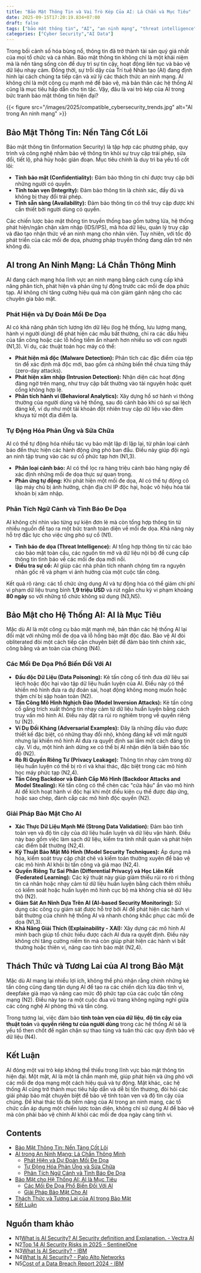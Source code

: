 ```yaml
---
title: "Bảo Mật Thông Tin và Vai Trò Kép Của AI: Lá Chắn và Mục Tiêu"
date: 2025-09-15T17:20:19.834+07:00
draft: false
tags: ["bảo mật thông tin", "AI", "an ninh mạng", "threat intelligence", "mã độc"]
categories: ["Cyber Security","AI Data"]
---
```


Trong bối cảnh số hóa bùng nổ, thông tin đã trở thành tài sản quý giá nhất của mọi tổ chức và cá nhân. Bảo mật thông tin không chỉ là một khái niệm mà là nền tảng sống còn để duy trì sự tin cậy, hoạt động liên tục và bảo vệ dữ liệu nhạy cảm. Đồng thời, sự trỗi dậy của Trí tuệ Nhân tạo (AI) đang định hình lại cách chúng ta tiếp cận và xử lý các thách thức an ninh mạng. AI không chỉ là một công cụ mạnh mẽ để bảo vệ, mà bản thân các hệ thống AI cũng là mục tiêu hấp dẫn cho tin tặc. Vậy, đâu là vai trò kép của AI trong bức tranh bảo mật thông tin hiện đại?

{{< figure src="/images/2025/compatible_cybersecurity_trends.jpg" alt="AI trong An ninh mạng" >}}

## Bảo Mật Thông Tin: Nền Tảng Cốt Lõi

Bảo mật thông tin (Information Security) là tập hợp các phương pháp, quy trình và công nghệ nhằm bảo vệ thông tin khỏi sự truy cập trái phép, sửa đổi, tiết lộ, phá hủy hoặc gián đoạn. Mục tiêu chính là duy trì ba yếu tố cốt lõi:

*   **Tính bảo mật (Confidentiality):** Đảm bảo thông tin chỉ được truy cập bởi những người có quyền.
*   **Tính toàn vẹn (Integrity):** Đảm bảo thông tin là chính xác, đầy đủ và không bị thay đổi trái phép.
*   **Tính sẵn sàng (Availability):** Đảm bảo thông tin có thể truy cập được khi cần thiết bởi người dùng có quyền.

Các chiến lược bảo mật thông tin truyền thống bao gồm tường lửa, hệ thống phát hiện/ngăn chặn xâm nhập (IDS/IPS), mã hóa dữ liệu, quản lý truy cập và đào tạo nhận thức về an ninh mạng cho nhân viên. Tuy nhiên, với tốc độ phát triển của các mối đe dọa, phương pháp truyền thống đang dần trở nên không đủ.

## AI trong An Ninh Mạng: Lá Chắn Thông Minh

AI đang cách mạng hóa lĩnh vực an ninh mạng bằng cách cung cấp khả năng phân tích, phát hiện và phản ứng tự động trước các mối đe dọa phức tạp. AI không chỉ tăng cường hiệu quả mà còn giảm gánh nặng cho các chuyên gia bảo mật.

### Phát Hiện và Dự Đoán Mối Đe Dọa
AI có khả năng phân tích lượng lớn dữ liệu (log hệ thống, lưu lượng mạng, hành vi người dùng) để phát hiện các mẫu bất thường, chỉ ra các dấu hiệu của tấn công hoặc các lỗ hổng tiềm ẩn nhanh hơn nhiều so với con người (N1,3).
Ví dụ, các thuật toán học máy có thể:
*   **Phát hiện mã độc (Malware Detection):** Phân tích các đặc điểm của tệp tin để xác định mã độc mới, bao gồm cả những biến thể chưa từng thấy (zero-day attacks).
*   **Phát hiện xâm nhập (Intrusion Detection):** Nhận diện các hoạt động đáng ngờ trên mạng, như truy cập bất thường vào tài nguyên hoặc quét cổng không hợp lệ.
*   **Phân tích hành vi (Behavioral Analytics):** Xây dựng hồ sơ hành vi thông thường của người dùng và hệ thống, sau đó cảnh báo khi có sự sai lệch đáng kể, ví dụ như một tài khoản đột nhiên truy cập dữ liệu vào đêm khuya từ một địa điểm lạ.

### Tự Động Hóa Phản Ứng và Sửa Chữa
AI có thể tự động hóa nhiều tác vụ bảo mật lặp đi lặp lại, từ phân loại cảnh báo đến thực hiện các hành động ứng phó ban đầu. Điều này giúp đội ngũ an ninh tập trung vào các sự cố phức tạp hơn (N1,3).
*   **Phân loại cảnh báo:** AI có thể lọc ra hàng triệu cảnh báo hàng ngày để xác định những mối đe dọa thực sự quan trọng.
*   **Phản ứng tự động:** Khi phát hiện một mối đe dọa, AI có thể tự động cô lập máy chủ bị ảnh hưởng, chặn địa chỉ IP độc hại, hoặc vô hiệu hóa tài khoản bị xâm nhập.

### Phân Tích Ngữ Cảnh và Tình Báo Đe Dọa
AI không chỉ nhìn vào từng sự kiện đơn lẻ mà còn tổng hợp thông tin từ nhiều nguồn để tạo ra một bức tranh toàn diện về mối đe dọa. Khả năng này hỗ trợ đắc lực cho việc ứng phó sự cố (N1).
*   **Tình báo đe dọa (Threat Intelligence):** AI tổng hợp thông tin từ các báo cáo bảo mật toàn cầu, các nguồn tin mở và dữ liệu nội bộ để cung cấp thông tin tình báo về các mối đe dọa mới nổi.
*   **Điều tra sự cố:** AI giúp các nhà phân tích nhanh chóng tìm ra nguyên nhân gốc rễ và phạm vi ảnh hưởng của một cuộc tấn công.

Kết quả rõ ràng: các tổ chức ứng dụng AI và tự động hóa có thể giảm chi phí vi phạm dữ liệu trung bình **1,9 triệu USD** và rút ngắn chu kỳ vi phạm khoảng **80 ngày** so với những tổ chức không sử dụng (N3,N5).

## Bảo Mật cho Hệ Thống AI: AI là Mục Tiêu

Mặc dù AI là một công cụ bảo mật mạnh mẽ, bản thân các hệ thống AI lại đối mặt với những mối đe dọa và lỗ hổng bảo mật độc đáo. Bảo vệ AI đòi obliterated đòi một cách tiếp cận chuyên biệt để đảm bảo tính chính xác, công bằng và an toàn của chúng (N4).

### Các Mối Đe Dọa Phổ Biến Đối Với AI

*   **Đầu độc Dữ Liệu (Data Poisoning):** Kẻ tấn công cố tình đưa dữ liệu sai lệch hoặc độc hại vào tập dữ liệu huấn luyện của AI. Điều này có thể khiến mô hình đưa ra dự đoán sai, hoạt động không mong muốn hoặc thậm chí bị sập hoàn toàn (N2).
*   **Tấn Công Mô Hình Nghịch Đảo (Model Inversion Attacks):** Kẻ tấn công cố gắng trích xuất thông tin nhạy cảm từ dữ liệu huấn luyện bằng cách truy vấn mô hình AI. Điều này đặt ra rủi ro nghiêm trọng về quyền riêng tư (N2).
*   **Ví Dụ Đối Kháng (Adversarial Examples):** Đây là những đầu vào được thiết kế đặc biệt, có những thay đổi nhỏ, không đáng kể với mắt người nhưng lại khiến mô hình AI đưa ra quyết định sai lầm một cách đáng tin cậy. Ví dụ, một hình ảnh dừng xe có thể bị AI nhận diện là biển báo tốc độ (N2).
*   **Rò Rỉ Quyền Riêng Tư (Privacy Leakage):** Thông tin nhạy cảm trong dữ liệu huấn luyện có thể bị rò rỉ và khai thác, đặc biệt trong các mô hình học máy phức tạp (N2,4).
*   **Tấn Công Backdoor và Đánh Cắp Mô Hình (Backdoor Attacks and Model Stealing):** Kẻ tấn công có thể chèn các "cửa hậu" ẩn vào mô hình AI để kích hoạt hành vi độc hại khi một điều kiện cụ thể được đáp ứng, hoặc sao chép, đánh cắp các mô hình độc quyền (N2).

### Giải Pháp Bảo Mật Cho AI

*   **Xác Thực Dữ Liệu Mạnh Mẽ (Strong Data Validation):** Đảm bảo tính toàn vẹn và độ tin cậy của dữ liệu huấn luyện và dữ liệu vận hành. Điều này bao gồm việc làm sạch dữ liệu, kiểm tra tính nhất quán và phát hiện các điểm bất thường (N2,4).
*   **Kỹ Thuật Bảo Mật Mô Hình (Model Security Techniques):** Áp dụng mã hóa, kiểm soát truy cập chặt chẽ và kiểm toán thường xuyên để bảo vệ các mô hình AI khỏi bị tấn công và giả mạo (N2,4).
*   **Quyền Riêng Tư Sai Phân (Differential Privacy) và Học Liên Kết (Federated Learning):** Các kỹ thuật này giúp giảm thiểu rủi ro rò rỉ thông tin cá nhân hoặc nhạy cảm từ dữ liệu huấn luyện bằng cách thêm nhiễu có kiểm soát hoặc huấn luyện mô hình cục bộ mà không chia sẻ dữ liệu thô (N2).
*   **Giám Sát An Ninh Dựa Trên AI (AI-based Security Monitoring):** Sử dụng các công cụ giám sát được hỗ trợ bởi AI để phát hiện các hành vi bất thường của chính hệ thống AI và nhanh chóng khắc phục các mối đe dọa (N1,3).
*   **Khả Năng Giải Thích (Explainability - XAI):** Xây dựng các mô hình AI minh bạch giúp tổ chức hiểu được cách AI đưa ra quyết định. Điều này không chỉ tăng cường niềm tin mà còn giúp phát hiện các hành vi bất thường hoặc thiên vị, nâng cao tính bảo mật (N2,4).

## Thách Thức và Tương Lai của AI trong Bảo Mật

Mặc dù AI mang lại nhiều lợi ích, không thể phủ nhận rằng chính những kẻ tấn công cũng đang tận dụng AI để tạo ra các chiến dịch lừa đảo tinh vi, deepfake giả mạo và nâng cao mức độ phức tạp của các cuộc tấn công mạng (N2). Điều này tạo ra một cuộc đua vũ trang không ngừng nghỉ giữa các công nghệ AI phòng thủ và tấn công.

Trong tương lai, việc đảm bảo **tính toàn vẹn của dữ liệu**, **độ tin cậy của thuật toán** và **quyền riêng tư của người dùng** trong các hệ thống AI sẽ là yếu tố then chốt để ngăn chặn sự thao túng và tuân thủ các quy định bảo vệ dữ liệu (N4).

## Kết Luận

AI đóng một vai trò kép không thể thiếu trong lĩnh vực bảo mật thông tin hiện đại. Một mặt, AI là một lá chắn mạnh mẽ, giúp phát hiện và ứng phó với các mối đe dọa mạng một cách hiệu quả và tự động. Mặt khác, các hệ thống AI cũng trở thành mục tiêu hấp dẫn và dễ bị tổn thương, đòi hỏi các giải pháp bảo mật chuyên biệt để bảo vệ tính toàn vẹn và độ tin cậy của chúng. Để khai thác tối đa tiềm năng của AI trong an ninh mạng, các tổ chức cần áp dụng một chiến lược toàn diện, không chỉ sử dụng AI để bảo vệ mà còn phải bảo vệ chính AI khỏi các mối đe dọa ngày càng tinh vi.

## Contents
- [Bảo Mật Thông Tin: Nền Tảng Cốt Lõi](#bảo-mật-thông-tin-nền-tảng-cốt-lõi)
- [AI trong An Ninh Mạng: Lá Chắn Thông Minh](#ai-trong-an-ninh-mạng-lá-chắn-thông-minh)
  - [Phát Hiện và Dự Đoán Mối Đe Dọa](#phát-hiện-và-dự-đoán-mối-đe-dọa)
  - [Tự Động Hóa Phản Ứng và Sửa Chữa](#tự-động-hóa-phản-ứng-và-sửa-chữa)
  - [Phân Tích Ngữ Cảnh và Tình Báo Đe Dọa](#phân-tích-ngữ-cảnh-và-tình-báo-đe-dọa)
- [Bảo Mật cho Hệ Thống AI: AI là Mục Tiêu](#bảo-mật-cho-hệ-thống-ai-ai-là-mục-tiêu)
  - [Các Mối Đe Dọa Phổ Biến Đối Với AI](#các-mối-đe-dọa-phổ-biến-đối-với-ai)
  - [Giải Pháp Bảo Mật Cho AI](#giải-pháp-bảo-mật-cho-ai)
- [Thách Thức và Tương Lai của AI trong Bảo Mật](#thách-thức-và-tương-lai-của-ai-trong-bảo-mật)
- [Kết Luận](#kết-luận)

## Nguồn tham khảo
- N1[What is AI Security? AI Security definition and Explanation. - Vectra AI](https://www.vectra.ai/learning/ai-security)
- N2[Top 14 AI Security Risks in 2025 - SentinelOne](https://www.sentinelone.com/cybersecurity-101/data-and-ai/ai-security-risks/)
- N3[What Is AI Security? - IBM](https://www.ibm.com/think/topics/ai-security)
- N4[What Is AI Security? - Palo Alto Networks](https://www.paloaltonetworks.com/cyberpedia/ai-security)
- N5[Cost of a Data Breach Report 2024 - IBM](https://www.ibm.com/reports/data-breach)
